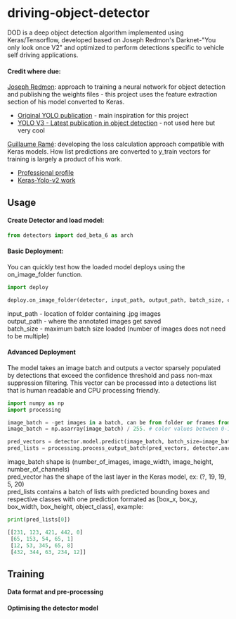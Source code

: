 # driving-object-detector
DOD is a deep object detection algorithm implemented using Keras/Tensorflow, developed based on Joseph Redmon's 
Darknet-"You only look once V2" and optimized to perform detections specific to vehicle self driving applications.

#### Credit where due:

[Joseph Redmon](https://pjreddie.com/): approach to training a neural network for object detection and publishing the 
weights files - this project uses the feature extraction section of his model converted to Keras.
- [Original YOLO publication](https://arxiv.org/pdf/1506.02640.pdf) - main inspiration for this project
- [YOLO V3 - Latest publication in object detection](https://pjreddie.com/media/files/papers/YOLOv3.pdf) - not used here
but very cool

[Guillaume Ramé](https://github.com/guigzzz): developing the loss calculation approach compatible with Keras models. 
How list predictions are converted to y_train vectors for training is largely a product of his work.
- [Professional profile](https://uk.linkedin.com/in/guillaume-rame)
- [Keras-Yolo-v2 work](https://github.com/guigzzz/Keras-Yolo-v2)


## Usage

#### Create Detector and load model:
```py
from detectors import dod_beta_6 as arch


```
#### Basic Deployment:
You can quickly test how the loaded model deploys using the on_image_folder function.
```py
import deploy

deploy.on_image_folder(detector, input_path, output_path, batch_size, conf_thresh, max_supp_thresh)
```
input_path - location of folder containing .jpg images <br />
output_path - where the annotated images get saved <br />
batch_size - maximum batch size loaded (number of images does not need to be multiple)<br />

#### Advanced Deployment
The model takes an image batch and outputs a vector sparsely populated by detections that exceed the
confidence threshold and pass non-max suppression filtering. This vector can be processed into a detections list
that is human readable and CPU processing friendly.
```py
import numpy as np
import processing

image_batch = -get images in a batch, can be from folder or frames from video etc-
image_batch = np.asarray(image_batch) / 255. # color values between 0-1

pred_vectors = detector.model.predict(image_batch, batch_size=image_batch.shape[0])
pred_lists = processing.process_output_batch(pred_vectors, detector.anchors, conf_thresh, max_supp_thresh)
```
image_batch shape is (number_of_images, image_width, image_height, number_of_channels)<br />
pred_vector has the shape of the last layer in the Keras model, ex: (?, 19, 19, 5, 20)<br />
pred_lists contains a batch of lists with predicted bounding boxes and respective classes with
one prediction formated as [box_x, box_y, box_width, box_height, object_class], example:
```py
print(pred_lists[0])

[[231, 123, 421, 442, 0]
 [65, 153, 54, 65, 1]
 [12, 53, 345, 65, 8]
 [432, 344, 63, 234, 12]]
```

## Training

#### Data format and pre-processing

#### Optimising the detector model

